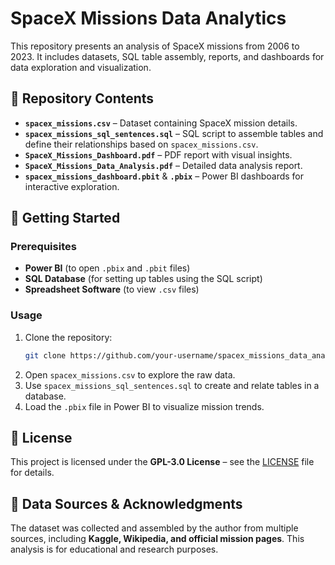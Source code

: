 # SpaceX Missions Data Analytics

This repository presents an analysis of SpaceX missions from 2006 to 2023. It includes datasets, SQL table assembly, reports, and dashboards for data exploration and visualization.

## 📂 Repository Contents

- **`spacex_missions.csv`** – Dataset containing SpaceX mission details.
- **`spacex_missions_sql_sentences.sql`** – SQL script to assemble tables and define their relationships based on `spacex_missions.csv`.
- **`SpaceX_Missions_Dashboard.pdf`** – PDF report with visual insights.
- **`SpaceX_Missions_Data_Analysis.pdf`** – Detailed data analysis report.
- **`spacex_missions_dashboard.pbit`** & **`.pbix`** – Power BI dashboards for interactive exploration.

## 🚀 Getting Started

### Prerequisites

- **Power BI** (to open `.pbix` and `.pbit` files)
- **SQL Database** (for setting up tables using the SQL script)
- **Spreadsheet Software** (to view `.csv` files)

### Usage

1. Clone the repository:
   ```bash
   git clone https://github.com/your-username/spacex_missions_data_analytics.git
   ```
2. Open `spacex_missions.csv` to explore the raw data.
3. Use `spacex_missions_sql_sentences.sql` to create and relate tables in a database.
4. Load the `.pbix` file in Power BI to visualize mission trends.

## 📜 License

This project is licensed under the **GPL-3.0 License** – see the [LICENSE](LICENSE) file for details.

## 📌 Data Sources & Acknowledgments

The dataset was collected and assembled by the author from multiple sources, including **Kaggle, Wikipedia, and official mission pages**. This analysis is for educational and research purposes.
